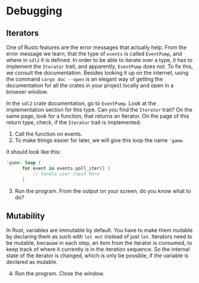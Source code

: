 # Debugging

## Iterators

One of Rusts features are the error messages that actually help. From the error message we learn, that the type of `events` is called `EventPump`, and where in `sdl2` it is defined. In order to be able to iterate over a type, it has to implement the `Iterator` trait, and apparently, `EventPump` does not. To fix this, we consult the documentation. Besides looking it up on the internet, using the command `cargo doc --open` is an elegant way of getting the documentation for all the crates in your project locally and open in a browser window.

In the `sdl2` crate documentation, go to `EventPump`. Look at the implementation section for this type. Can you find the `Iterator` trait? On the same page, look for a function, that returns an Iterator. On the page of this return type, check, if the `Iterator` trait is implemented.

1. Call the function on events.
2. To make things easier for later, we will give this loop the name `'game`.

It should look like this:

```rust
'game: loop {
      for event in events.poll_iter() {
          // handle user input here
      }
```

3. Run the program. From the output on your screen, do you know what to do?

## Mutability
In Rust, variables are immutable by default. You have to make them mutable by declaring them as such with `let mut` instead of just `let`. Iterators need to be mutable, because in each step, an item from the iterator is consumed, to keep track of where it currently is in the iteration sequence. So the internal state of the iterator is changed, which is only be possible, if the variable is declared as mutable.  

4. Run the program. Close the window.
